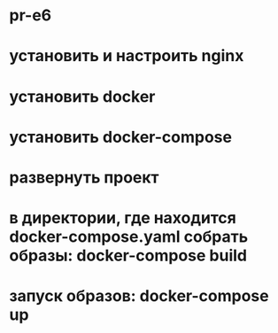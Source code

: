 # pr-e6
# установить и настроить nginx
# установить docker 
# установить docker-compose
# развернуть проект
# в директории, где находится docker-compose.yaml собрать образы: docker-compose build
# запуск образов: docker-compose up
